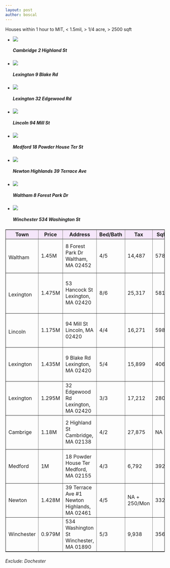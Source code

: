 ```yaml
---
layout: post
author: boscal
---
```

Houses within 1 hour to MIT, < 1.5mil, > 1/4 acre, > 2500 sqft

<div class="slider">
	<ul class="slides">
		<li>
			<img src="/assets/images/house/Cambridge_2HighlandSt.png">
			<div class="caption center-align">
				<h5>Cambridge 2 Highland St</h5>
			</div>
		</li>
		<li>
			<img src="/assets/images/house/Lexington_9BlakeRd.png">
			<div class="caption left-align">
				<h5>Lexington 9 Blake Rd</h5>			
			</div>
		</li>
		<li>
			<img src="/assets/images/house/Lexington_32EdgewoodRd.png">
			<div class="caption left-align">
				<h5>Lexington 32 Edgewood Rd</h5>			
			</div>
		</li>
		<li>
			<img src="/assets/images/house/Lincoln_94MillSt.png">
			<div class="caption left-align">
				<h5>Lincoln 94 Mill St</h5>			
			</div>
		</li>
		<li>
			<img src="/assets/images/house/Medford_18PowderHouseTer.png">
			<div class="caption left-align">
				<h5>Medford 18 Powder House Ter St</h5>			
			</div>
		</li>
		<li>
			<img src="/assets/images/house/NewtonHighlands_39TerraceAve.png">
			<div class="caption left-align">
				<h5>Newton Highlands 39 Terrace Ave</h5>			
			</div>
		</li>
		<li>
			<img src="/assets/images/house/Waltham_8ForestParkDr.png">
			<div class="caption left-align">
				<h5>Waltham 8 Forest Park Dr</h5>			
			</div>
		</li>
		<li>
			<img src="/assets/images/house/Winchester_534WashingtonSt.png">
			<div class="caption left-align">
				<h5>Winchester 534 Washington St</h5>			
			</div>
		</li>
	</ul>
</div>

<table border="1">
<tr>	
<th bgcolor="#f5e6fa">Town</th>
<th bgcolor="#f5e6fa">Price</th>
<th bgcolor="#f5e6fa">Address</th>
<th bgcolor="#f5e6fa">Bed/Bath</th>
<th bgcolor="#f5e6fa">Tax</th>
<th bgcolor="#f5e6fa">Sqft</th>
<th bgcolor="#f5e6fa">Lot</th>
<th bgcolor="#f5e6fa">YearBuilt</th>
<th bgcolor="#f5e6fa">ToMIT</th>
<th bgcolor="#f5e6fa">DatesOut</th>
<th bgcolor="#f5e6fa">Note</th>
<th bgcolor="#f5e6fa">Link</th>
<th bgcolor="#f5e6fa">Listing Agent</th>
</tr>

<tr>
<td><img src="/assets/images/like.png" width="10" height="10"/><br>Waltham</td>
<td>1.45M</td>
<td>8 Forest Park Dr<br>Waltham, MA 02452</td>
<td>4/5</td>
<td>14,487</td>
<td>5788</td>
<td>0.5</td>
<td>1987</td>
<td>22 min</td>
<td>2/5/2020</td>
<td>Back to market.<br>Est 1.42M</td>
<td><a href="https://www.zillow.com/homedetails/8-Forest-Park-Dr-Waltham-MA-02452/56540381_zpid/" target="_blank"><img src="/assets/images/house/Waltham_8ForestParkDr.png" width="150" height="100"></a></td>
<td>Lori Orchanian<br>Lori.Orchanian@NEMoves.com<br>(617) 413-6770</td>
</tr>
 
<tr>
<td><img src="/assets/images/like.png" width="10" height="10"/><br>Lexington</td>
<td>1.475M</td>
<td>53 Hancock St<br>Lexington, MA 02420</td>
<td>8/6</td>
<td>25,317</td>
<td>5812</td>
<td>0.36</td>
<td>1840</td>
<td>24 min</td>
<td>4/10/2020</td>
<td>Est 1.45M<br>From 1.75M<br>107 saves</td>
<td><a href="https://www.zillow.com/homedetails/53-Hancock-St-Lexington-MA-02420/56494640_zpid/" target="_blank"><img src="/assets/images/house/Lexington_53HancockSt.png" width="150" height="100"></a></td>
<td>Elizabeth Crampton<br>781.389.4400</td>
</tr> 

<tr>
<td><img src="/assets/images/like.png" width="10" height="10"/><br>Lincoln</td>
<td>1.175M</td>
<td>94 Mill St<br>Lincoln, MA 02420</td>
<td>4/4</td>
<td>16,271</td>
<td>5988</td>
<td>1.6</td>
<td>1979</td>
<td>21 min</td>
<td>4/6/2020</td>
<td>Est 1.41M<br>-50k 4/6</td>
<td><a href="https://www.zillow.com/homedetails/94-Mill-St-Lincoln-MA-01773/57082463_zpid/" target="_blank"><img src="/assets/images/house/Lincoln_94MillSt.png" width="150" height="100"></a></td>
<td></td>
</tr> 
	
<tr>
<td>Lexington</td>
<td>1.435M</td>
<td>9 Blake Rd<br>Lexington, MA 02420</td>
<td>5/4</td>
<td>15,899</td>
<td>4063</td>
<td>0.5</td>
<td>1840</td>
<td>24 min</td>
<td>4/6/2020</td>
<td>Est 1.41M</td>
<td><a href="https://www.zillow.com/homedetails/9-Blake-Rd-Lexington-MA-02420/56495584_zpid/" target="_blank"><img src="/assets/images/house/Lexington_9BlakeRd.png" width="150" height="100"></a></td>
<td></td>
</tr> 

<tr>
<td>Lexington</td>
<td>1.295M</td>
<td>32 Edgewood Rd<br>Lexington, MA 02420</td>
<td>3/3</td>
<td>17,212</td>
<td>2808</td>
<td>0.36</td>
<td>1906</td>
<td>23 min</td>
<td>9/19/2019</td>
<td>Est 1.26M</td>
<td><a href="https://www.zillow.com/homedetails/32-Edgewood-Rd-Lexington-MA-02420/56493765_zpid/" target="_blank"><img src="/assets/images/house/Lexington_32EdgewoodRd.png" width="150" height="100"></a></td>
<td></td>
</tr> 

<tr>
<td>Cambrige</td>
<td>1.18M</td>
<td>2 Highland St<br>Cambridge, MA 02138</td>
<td>4/2</td>
<td>27,875</td>
<td>NA</td>
<td>6258</td>
<td>1866</td>
<td>9 min</td>
<td>3/12/2020</td>
<td>Est 1.2M</td>
<td><a href="https://www.zillow.com/homedetails/2-Highland-St-Cambridge-MA-02138/56438933_zpid/?" target="_blank"><img src="/assets/images/house/Cambridge_2HighlandSt.png" width="150" height="100"></a></td>
<td></td>
</tr>

<tr>
<td>Medford</td>
<td>1M</td>
<td>18 Powder House Ter<br>Medford, MA 02155</td>
<td>4/3</td>
<td>6,792</td>
<td>3920</td>
<td>0.34</td>
<td>1960</td>
<td>15 min</td>
<td>4/8/2020</td>
<td>Est 0.9M</td>
<td><a href="https://www.zillow.com/homedetails/18-Powder-House-Ter-Medford-MA-02155/56278225_zpid/?" target="_blank"><img src="/assets/images/house/Medford_18PowderHouseTer.png" width="150" height="100"></a></td>
<td></td>
</tr>

<tr>
<td>Newton</td>
<td>1.428M</td>
<td>39 Terrace Ave #1<br>Newton Highlands, MA 02461</td>
<td>4/5</td>
<td>NA + <br>250/Mon</td>
<td>3325</td>
<td>0.34</td>
<td>1885</td>
<td>19 min</td>
<td>3/14/2020</td>
<td>Est 1.4M</td>
<td><a href="https://www.zillow.com/homedetails/39-Terrace-Ave-1-Newton-Highlands-MA-02461/2080548453_zpid/?" target="_blank"><img src="/assets/images/house/NewtonHighlands_39TerraceAve.png" width="150" height="100"></a></td>
<td></td>
</tr>
 
<tr>
<td>Winchester</td>
<td>0.979M</td>
<td>534 Washington St<br>Winchester, MA 01890</td>
<td>5/3</td>
<td>9,938</td>
<td>3561</td>
<td>0.29</td>
<td>1932</td>
<td>19 min</td>
<td>4/4/2020</td>
<td>Est 1M.<br>Basement Beds</td>
<td><a href="https://www.zillow.com/homedetails/534-Washington-St-Winchester-MA-01890/56379003_zpid/" target="_blank"><img src="/assets/images/house/Winchester_534WashingtonSt.png" width="150" height="100"></a></td>
<td></td>
</tr>	
		
</table>

###### Exclude: Dochester
